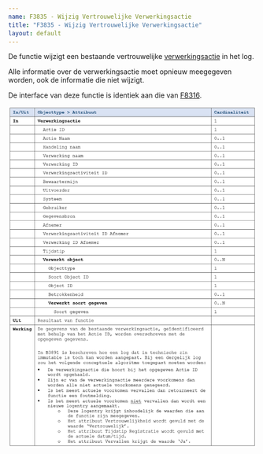 ```yaml
---
name: F3835 - Wijzig Vertrouwelijke Verwerkingsactie
title: "F3835 - Wijzig Vertrouwelijke Verwerkingsactie"
layout: default
---
```

De functie wijzigt een bestaande vertrouwelijke [verwerkingsactie](../../../gegevenswoordenboek/objecttypen/Verwerkingsactie.md) in het log. 

Alle informatie over de verwerkingsactie moet opnieuw meegegeven worden, ook de informatie die niet wijzigt.

De interface van deze functie is identiek aan die van [F8316](./8316.md).

<img src="./_assets/3835_1.png" alt="" width="700"/>
